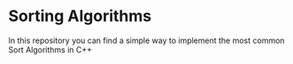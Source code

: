 # Sorting Algorithms
In this repository you can find a simple way to implement the most common Sort Algorithms in C++
